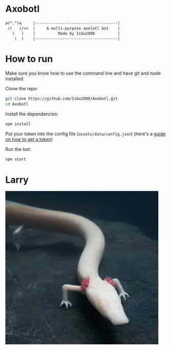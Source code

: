 # Axobotl

```
≽(^.^)≼     |------------------------------------|
 /(   )/<>  |     A multi-purpose axolotl bot    |
   (   )    |          Made by Isbo2000          |
    (  )    |------------------------------------|
```

# How to run
Make sure you know how to use the command line and have git and node installed.

Clone the repo:
```sh
git clone https://github.com/Isbo2000/Axobotl.git
cd Axobotl
```
Install the dependencies:
```sh
npm install
```
Put your token into the config file (`assets/data/config.json`) (here's a [guide on how to get a token](https://github.com/reactiflux/discord-irc/wiki/Creating-a-discord-bot-&-getting-a-token))

Run the bot:
```sh
npm start
```

# Larry
![Larry](assets/imagecommands/larry/Larry.png)